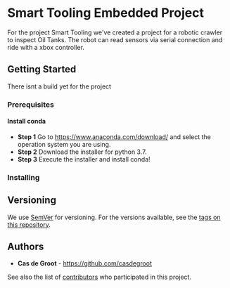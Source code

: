 # Smart Tooling Embedded Project

For the project Smart Tooling we've created a project for a robotic crawler to inspect Oil Tanks.
The robot can read sensors via serial connection and ride with a xbox controller.

## Getting Started

There isnt a build yet for the project

### Prerequisites

#### Install conda
* **Step 1** Go to https://www.anaconda.com/download/ and select the operation system you are using.
* **Step 2** Download the installer for python 3.7. 
* **Step 3** Execute the installer and install conda!

### Installing

## Versioning

We use [SemVer](http://semver.org/) for versioning. For the versions available, see the [tags on this repository](https://github.com/your/project/tags). 

## Authors

* **Cas de Groot** - https://github.com/casdegroot

See also the list of [contributors](https://github.com/your/project/contributors) who participated in this project.
